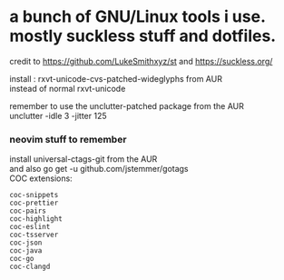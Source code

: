 # a bunch of GNU/Linux tools i use. mostly suckless stuff and dotfiles.
credit to https://github.com/LukeSmithxyz/st and https://suckless.org/  

install : rxvt-unicode-cvs-patched-wideglyphs from AUR   
instead of normal rxvt-unicode  


remember to use the unclutter-patched package from the AUR  
unclutter -idle 3 -jitter 125  

### neovim stuff to remember
install universal-ctags-git from the AUR  
and also go get -u github.com/jstemmer/gotags  
COC extensions:  
```
coc-snippets
coc-prettier
coc-pairs
coc-highlight
coc-eslint
coc-tsserver
coc-json
coc-java
coc-go
coc-clangd
```
